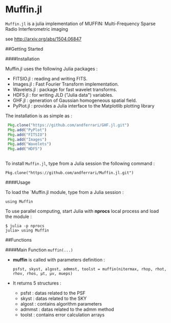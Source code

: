 Muffin.jl
=========

`Muffin.jl` is a julia implementation of MUFFIN: Multi-Frequency Sparse Radio Interferometric imaging

see http://arxiv.org/abs/1504.06847

##Getting Started

####Installation

Muffin.jl uses the following Julia packages :

* FITSIO.jl : reading and writing FITS.
* Images.jl : Fast Fourier Transform implementation.
* Wavelets.jl : package for fast wavelet transforms. 
* HDF5.jl : for writing JLD ("Julia data") variables.
* GHF.jl : generation of Gaussian homogeneous spatial field.
* PyPlot.jl : provides a Julia interface to the Matplotlib plotting library

The installation is as simple as : 

```Julia  
 Pkg.clone("https://github.com/andferrari/GHF.jl.git")  
 Pkg.add("PyPlot")   
 Pkg.add("FITSIO")   
 Pkg.add("Images")    
 Pkg.add("Wavelets")   
 Pkg.add("HDF5")   
  
```

To install `Muffin.jl`, type from a Julia session the following command :

	Pkg.clone("https://github.com/andferrari/Muffin.jl.git")





####Usage

To load the `Muffin.jl module, type from a Julia session :

	using Muffin

To use parallel computing, start Julia with **nprocs** local process and load the module :

	$ julia -p nprocs  
	julia> using Muffin
	
	
	
##Functions

####Main Function 
`muffin(...)`

* **muffin** is called with parameters definition :

	  psfst, skyst, algost, admmst, toolst = muffin(nitermax, rhop, rhot, rhov, rhos, μt, μv, mueps)

* It returns 5 structures :
	* psfst : datas related to the PSF
	* skyst : datas related to the SKY
	* algost : contains algorithm parameters
	* admmst : datas related to the admm method
	* toolst : contains error calculation arrays
 











